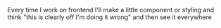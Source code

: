 Every time I work on frontend I'll make a little component or styling and think "this is clearly off I'm doing it wrong" and then see it everywhere

